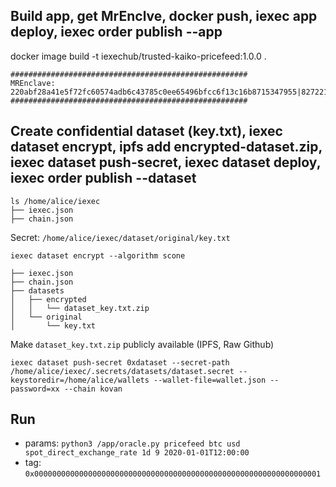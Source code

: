 

## Build app, get MrEnclve, docker push, iexec app deploy, iexec order publish --app

docker image build -t iexechub/trusted-kaiko-pricefeed:1.0.0 .

```
#####################################################
MREnclave: 220abf28a41e5f72fc60574adb6c43785c0ee65496bfcc6f13c16b8715347955|82722198f224f234b6f890e347010983|16e7c11e75448e31c94d023e40ece7429fb17481bc62f521c8f70da9c48110a1
#####################################################
```


## Create confidential dataset (key.txt), iexec dataset encrypt, ipfs add encrypted-dataset.zip, iexec dataset push-secret, iexec dataset deploy, iexec order publish --dataset

```
ls /home/alice/iexec
├── iexec.json
├── chain.json
```

Secret: ```/home/alice/iexec/dataset/original/key.txt```

```iexec dataset encrypt --algorithm scone```
```
├── iexec.json
├── chain.json
├── datasets
│   ├── encrypted
│   │   └── dataset_key.txt.zip
│   └── original
│       └── key.txt
```

Make ```dataset_key.txt.zip``` publicly available (IPFS, Raw Github)

```
iexec dataset push-secret 0xdataset --secret-path /home/alice/iexec/.secrets/datasets/dataset.secret --keystoredir=/home/alice/wallets --wallet-file=wallet.json --password=xx --chain kovan
```

## Run

* params: ```python3 /app/oracle.py pricefeed btc usd spot_direct_exchange_rate 1d 9 2020-01-01T12:00:00```
* tag: ```0x0000000000000000000000000000000000000000000000000000000000000001```
